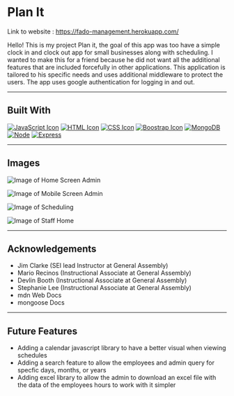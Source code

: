 # Plan It

Link to website : https://fado-management.herokuapp.com/

Hello! This is my project Plan it, the goal of this app was too have a simple clock in and clock out app for small businesses along with scheduling. I wanted to make this 
for a friend because he did not want all the additional features that are included forcefully in other applications. 
This application is tailored to his specific needs and uses additional middleware to protect the users. The app uses google authentication 
for logging in and out. 

------------

## Built With
[![JavaScript Icon](https://i.imgur.com/8dlunYx.png)](https://www.javascript.com/)
[![HTML Icon](https://i.imgur.com/a28wdJt.png)](https://developer.mozilla.org/en-US/docs/Learn/Getting_started_with_the_web/HTML_basics)
[![CSS Icon](https://i.imgur.com/xxxjbkz.png)](https://developer.mozilla.org/en-US/docs/Web/CSS)
[![Boostrap Icon](https://i.imgur.com/PyVDgn2.png)](https://getbootstrap.com/)
[![MongoDB](https://i.imgur.com/ES0OwZ8.png)](https://www.mongodb.com/)
[![Node](https://i.imgur.com/9133SUs.png)](https://nodejs.org/en/)
[![Express](https://i.imgur.com/xxxjbkz.png)](https://developer.mozilla.org/en-US/docs/Web/CSS)

------------

## Images 

![Image of Home Screen Admin](https://i.imgur.com/qXT25Uf.png)

![Image of Mobile Screen Admin](https://i.imgur.com/xKyviO4.png)

![Image of Scheduling](https://i.imgur.com/KKgd1mD.png)

![Image of Staff Home](https://i.imgur.com/a005sed.png)

------------

## Acknowledgements 
- Jim Clarke (SEI lead Instructor at General Assembly)
- Mario Recinos (Instructional Associate at General Assembly)
- Devlin Booth (Instructional Associate at General Assembly)
- Stephanie Lee (Instructional Associate at General Assembly)
- mdn Web Docs
- mongoose Docs 

------------

## Future Features
- Adding a calendar javascript library to have a better visual when viewing schedules
- Adding a search feature to allow the employees and admin query for specfic days, months, or years
- Adding excel library to allow the admin to download an excel file with the data of the employees hours to work with it simpler
